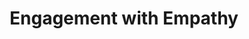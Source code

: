 ---
layout: interior
title: Engagement with Empathy
speaker: Sarah Jane Crespo
permalink: sarah-jane-crespo
image: img/20180330/sarahJaneCrespo.jpg
event: 20180330
video: deXUXYZxGGo
favorite: The restaurants are diverse, the movie theaters are comfy, and Botanica is beautiful!
about: _Sarah Jane Crespo_ is Community Engagement Director at 89.1 KMUW - Wichita Public Radio. She specializes in creating listener experiences that build and deepen relationships with KMUW through events, experiential marketing, volunteering, and other interactions. Sarah Jane believes that the mission of public radio is to educate and inspire people to take part in building our community. In addition, she is an on-air announcer for _Science Friday_ and KMUW midday programming.
twitter: 
facebook: 
instagram: 
linkedin: 
google: 
website: 
email: crespo@kmuw.org
telephone: 
---